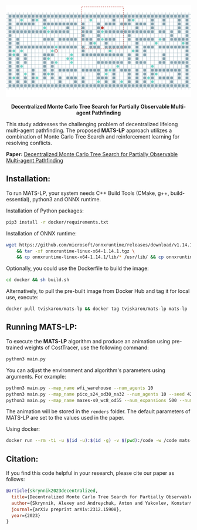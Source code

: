 <div align="center">

[![Example](https://raw.githubusercontent.com/Tviskaron/pogema-svg/main/mats-lp-ep00001-half-maze-seed0.svg)](https://github.com/AIRI-Institute/mats-lp) 

**Decentralized Monte Carlo Tree Search for Partially Observable Multi-agent Pathfinding**

</div> 

This study addresses the challenging problem of decentralized lifelong multi-agent pathfinding. The proposed **MATS-LP** 
approach utilizes a combination of Monte Carlo Tree Search and reinforcement learning for resolving conflicts.

**Paper:** [Decentralized Monte Carlo Tree Search for Partially Observable Multi-agent Pathfinding](https://arxiv.org/abs/2312.15908)


## Installation:

To run MATS-LP, your system needs C++ Build Tools (CMake, g++, build-essential), python3 and ONNX runtime. 

Installation of Python packages:
```bash
pip3 install -r docker/requirements.txt
```

Installation of ONNX runtime:
```bash
wget https://github.com/microsoft/onnxruntime/releases/download/v1.14.1/onnxruntime-linux-x64-1.14.1.tgz \
    && tar -xf onnxruntime-linux-x64-1.14.1.tgz \
    && cp onnxruntime-linux-x64-1.14.1/lib/* /usr/lib/ && cp onnxruntime-linux-x64-1.14.1/include/* /usr/include/
```

Optionally, you could use the Dockerfile to build the image:
```bash
cd docker && sh build.sh
```
Alternatively, to pull the pre-built image from Docker Hub and tag it for local use, execute: 
```bash
docker pull tviskaron/mats-lp && docker tag tviskaron/mats-lp mats-lp
```

## Running MATS-LP:

To execute the **MATS-LP** algorithm and produce an animation using pre-trained weights of CostTracer, use the following command:

```bash
python3 main.py
```

You can adjust the environment and algorithm's parameters using arguments. For example:

```bash
python3 main.py --map_name wfi_warehouse --num_agents 10
python3 main.py --map_name pico_s24_od30_na32 --num_agents 10 --seed 42
python3 main.py --map_name mazes-s0_wc8_od55 --num_expansions 500 --num_threads 8
```

The animation will be stored in the `renders` folder.
The default parameters of MATS-LP are set to the values used in the paper.

Using docker: 
```bash
docker run --rm -ti -u $(id -u):$(id -g) -v $(pwd):/code -w /code mats-lp python3 main.py
```

## Citation:

If you find this code helpful in your research, please cite our paper as follows:
```bibtex
@article{skrynnik2023decentralized,
  title={Decentralized Monte Carlo Tree Search for Partially Observable Multi-agent Pathfinding},
  author={Skrynnik, Alexey and Andreychuk, Anton and Yakovlev, Konstantin and Panov, Aleksandr},
  journal={arXiv preprint arXiv:2312.15908},
  year={2023}
}
```

